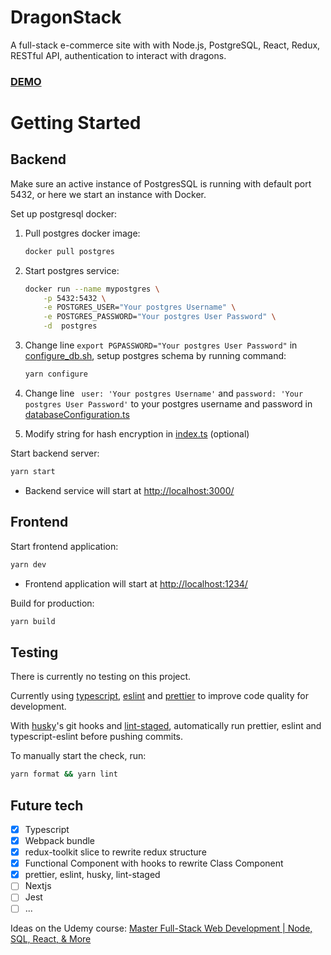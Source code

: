 # DragonStack
A full-stack e-commerce site with with Node.js, PostgreSQL, React, Redux, RESTful API, authentication to interact with dragons. 
### [DEMO](https://dragonstack-leonzchang.vercel.app/)

# Getting Started

## Backend
Make sure an active instance of PostgresSQL is running with default port 5432, or here we start an instance with Docker.

Set up postgresql docker:

1. Pull postgres docker image: 
   
    ```bash
    docker pull postgres
    ```

2. Start postgres service: 
    ```bash
    docker run --name mypostgres \
        -p 5432:5432 \
        -e POSTGRES_USER="Your postgres Username" \
        -e POSTGRES_PASSWORD="Your postgres User Password" \
        -d  postgres
    ```

3. Change line `export PGPASSWORD="Your postgres User Password"` in [configure_db.sh](https://github.com/leonzchang/dragonstack/tree/master/backend/bin), setup postgres schema by running command:
    ```bash
    yarn configure
    ```
4. Change line ` user: 'Your postgres Username'` and `password: 'Your postgres User Password'` to your postgres username and password in [databaseConfiguration.ts](https://github.com/leonzchang/dragonstack/tree/master/backend/bin)
5. Modify string for hash encryption in [index.ts](https://github.com/leonzchang/dragonstack/tree/master/backend/bin) (optional)

Start backend server: 
```bash
yarn start
```
- Backend service will start at [http://localhost:3000/]( http://localhost:3000/)

## Frontend
Start frontend application: 
```bash 
yarn dev
```

- Frontend application will start at [http://localhost:1234/]( http://localhost:1234/)
  

Build for production: 
```bash  
yarn build
```


## Testing
There is currently no testing on this project.

Currently using [typescript](https://www.typescriptlang.org/), [eslint](https://eslint.org/) and [prettier](https://prettier.io/) to improve code quality for development.

With [husky](https://typicode.github.io/husky/#/)'s git hooks and [lint-staged](https://github.com/okonet/lint-staged), automatically run prettier, eslint and typescript-eslint before pushing commits.

To manually start the check, run:
```bash 
yarn format && yarn lint
```



## Future tech
- [x] Typescript
- [x] Webpack bundle
- [x] redux-toolkit slice to rewrite redux structure
- [x] Functional Component with hooks to rewrite Class Component
- [x] prettier, eslint, husky, lint-staged
- [ ] Nextjs
- [ ] Jest
- [ ] ...

Ideas on the Udemy course: [Master Full-Stack Web Development | Node, SQL, React, & More](https://www.udemy.com/course/full-stack/)






